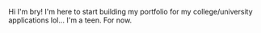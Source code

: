 Hi I'm bry! 
I'm here to start building my portfolio for my college/university applications lol...
I'm a teen. For now.

